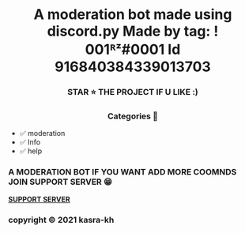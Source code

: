 <h1 align='center'>A moderation bot made using discord.py 
 Made by tag: ! 001ᴿᶻ#0001
Id 916840384339013703 </h1> 


<h3 align='center'> STAR ⭐ THE PROJECT IF U LIKE :) </h3>

 <h3 align='center'> Categories 📑 </h3>
 
- ✅ moderation 
- ✅ Info
- ✅ help

   
<h3> A MODERATION BOT
IF YOU WANT ADD MORE COOMNDS JOIN SUPPORT SERVER 😁 </h3>
 </a> </div>

**[SUPPORT SERVER](https://discord.gg/RXnU7Zpwnm)**


### copyright ©️ 2021 kasra-kh

